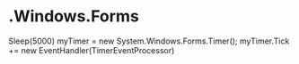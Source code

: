 # .Windows.Forms
Sleep(5000) myTimer = new System.Windows.Forms.Timer(); myTimer.Tick += new EventHandler(TimerEventProcessor)
